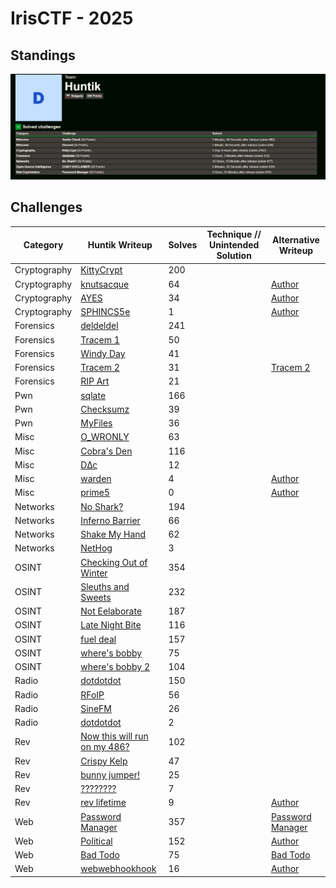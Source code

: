 # IrisCTF - 2025

## Standings

![Description](./images/TeamStandings.png)

## Challenges

| Category    | Huntik Writeup   | Solves | Technique // Unintended Solution | Alternative Writeup   |
| ----------- | ---------------  | ------ | ------------ | ---------------- | 
| Cryptography   | [KittyCrypt](challenges/Cryptography/KittyCrypt/)    |    200     |      |           
| Cryptography   | [knutsacque](challenges/Cryptography/knutsacque/)   |   64      |       |  [Author](https://github.com/Seraphin-/ctf/blob/master/2025/irisctf/knutsacque.md)
| Cryptography   | [AYES](challenges/Cryptography/AYES/)    |    34     |            |  [Author](https://github.com/Seraphin-/ctf/blob/master/2025/irisctf/ayes.md)
| Cryptography   | [SPHINCS5e](challenges/Cryptography/SPHINCS5/)    |   1      |      |  [Author](https://github.com/Seraphin-/ctf/blob/master/2025/irisctf/sphincs5.md) 
| Forensics   | [deldeldel](challenges/Forensics/deldeldel/)    |    241     |            |           
| Forensics   | [Tracem 1](challenges/Forensics/Tracem-1/)    |  50       |    |           
| Forensics   | [Windy Day](challenges/Forensics/Windy-Day/)    |   41      |     |           
| Forensics   | [Tracem 2](challenges/Forensics/Tracem-2/)    |   31      |         |   [Tracem 2](https://stefanin.com/posts/irisctf-tracem2/)
| Forensics   | [RIP Art](challenges/Forensics/RIP-Art/)    |   21      |         |        
| Pwn   | [sqlate](challenges/Pwn/sqlate/)    |   166      |         |
| Pwn   | [Checksumz](challenges/Pwn/Checksumz/)    |   39      |         |
| Pwn   | [MyFiles](challenges/Pwn/MyFiles/)    |   36      |         |
| Misc   | [O_WRONLY](challenges/Misc/O-WRONLY/)    |   63      |         |
| Misc   | [Cobra's Den](challenges/Misc/Cobra's-Den/)    |   116      |         |
| Misc   | [DΔς](challenges/Misc/DΔς/)    |   12      |         |
| Misc   | [warden](challenges/Misc/warden/)    |   4      |         |  [Author](https://github.com/Seraphin-/ctf/blob/master/2025/irisctf/warden.md)
| Misc   | [prime5](challenges/Misc/prime5/)    |   0      |         |  [Author](https://github.com/Seraphin-/ctf/blob/master/2025/irisctf/prime5.md)
| Networks   | [No Shark?](challenges/Networks/No-Shark?/)    |   194      |         |
| Networks   | [Inferno Barrier](challenges/Networks/Inferno-Barrier/)    |   66      |         |
| Networks   | [Shake My Hand](challenges/Networks/Shake-My-Hand/)    |   62      |         |
| Networks   | [NetHog](challenges/Networks/NetHog/)    |  3      |         |
| OSINT   | [Checking Out of Winter](challenges/OSINT/Checking-Out-of-Winter/)    |  354      |         |
| OSINT   | [Sleuths and Sweets](challenges/OSINT/Sleuths-and-Sweets/)    |  232      |         |
| OSINT   | [Not Eelaborate](challenges/OSINT/Not-Eelaborate/)    |  187      |         |
| OSINT   | [Late Night Bite](challenges/OSINT/Late-Night-Bite/)    |  116      |         |
| OSINT   | [fuel deal](challenges/OSINT/fuel-deal/)    |  157      |         |
| OSINT   | [where's bobby](challenges/OSINT/where's-bobby/)    |  75      |         |
| OSINT   | [where's bobby 2](challenges/OSINT/where's-bobby-2/)    |  104      |         |
| Radio   | [dotdotdot](challenges/Radio/dotdotdot/)    |  150      |         |
| Radio   | [RFoIP](challenges/Radio/RFoIP/)    |  56      |         |
| Radio   | [SineFM](challenges/Radio/SineFM/)    |  26      |         |
| Radio   | [dotdotdot](challenges/Radio/Spicy-Messaging-Sinusoids/)    |  2      |         |
| Rev   | [Now this will run on my 486?](challenges/rev/Now-this-will-run-on-my-486?/)    |  102      |         |
| Rev   | [Crispy Kelp](challenges/rev/Crispy-Kelp/)    |  47      |         |
| Rev   | [bunny jumper!](challenges/rev/bunny-jumper!/)    |  25      |         |
| Rev   | [????????](challenges/rev/????????/)    |  7      |         |
| Rev   | [rev lifetime](challenges/rev/rev-lifetime/)    |  9      |         |  [Author](https://github.com/Seraphin-/ctf/blob/master/2025/irisctf/revlifetime.md) 
| Web   | [Password Manager](challenges/rev/Password-Manager/)    |  357      |         | [Password Manager](https://tsuruyu.gitbook.io/tsuryus-ctf-writeups/irisctf-2025/web/password-manager-baby)
| Web   | [Political](challenges/rev/Political/)    |  152      |         |  [Author](https://github.com/Seraphin-/ctf/blob/master/2025/irisctf/political.md) 
| Web   | [Bad Todo](challenges/rev/Bad-Todo/)    |  75      |         | [Bad Todo](https://rph.space/blog/irisctf-2025-bad-todo/)
| Web   | [webwebhookhook](challenges/rev/webwebhookhook/)    |  16      |         |  [Author](https://github.com/Seraphin-/ctf/blob/master/2025/irisctf/webwebhookhook.md) 



